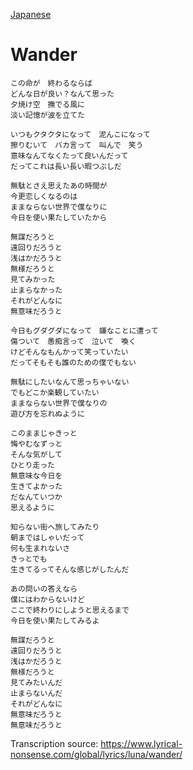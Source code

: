 [Japanese](https://lyricstranslate.com/en/luna-wander-lyrics)
# Wander
```
この命が　終わるならば
どんな日が良い？なんて思った
夕焼け空　撫でる風に
淡い記憶が波を立てた

いつもクタクタになって　泥んこになって
擦りむいて　バカ言って　叫んで　笑う
意味なんてなくたって良いんだって
だってこれは長い長い暇つぶしだ

無駄とさえ思えたあの時間が
今更恋しくなるのは
ままならない世界で僕なりに
今日を使い果たしていたから

無謀だろうと
遠回りだろうと
浅はかだろうと
無様だろうと
見てみかった
止まらなかった
それがどんなに
無意味だろうと

今日もグダグダになって　嫌なことに遭って
傷ついて　愚痴言って　泣いて　喚く
けどそんなもんかって笑っていたい
だってそもそも誰のための僕でもない

無駄にしたいなんて思っちゃいない
でもどこか楽観していたい
ままならない世界で僕なりの
遊び方を忘れぬように

このままじゃきっと
悔やむなずっと
そんな気がして
ひとり走った
無意味な今日を
生きてよかった
だなんていつか
思えるように

知らない街へ旅してみたり
朝まではしゃいだって
何も生まれないさ
きっとでも
生きてるってそんな感じがしたんだ

あの問いの答えなら
僕にはわからないけど
ここで終わりにしようと思えるまで
今日を使い果たしてみるよ

無謀だろうと
遠回りだろうと
浅はかだろうと
無様だろうと
見てみたいんだ
止まらないんだ
それがどんなに
無意味だろうと
無意味だろうと
```

Transcription source: https://www.lyrical-nonsense.com/global/lyrics/luna/wander/